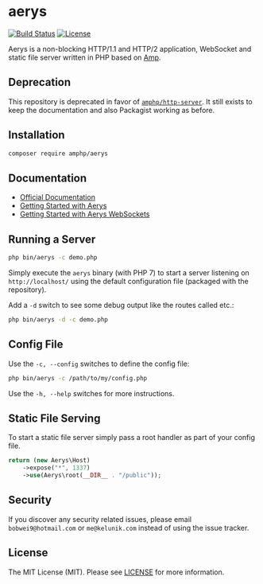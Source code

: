 # aerys

[![Build Status](https://travis-ci.org/amphp/aerys.svg?branch=master)](https://travis-ci.org/amphp/aerys)
[![License](https://img.shields.io/badge/license-MIT-blue.svg)](https://github.com/amphp/aerys/blob/master/LICENSE)

Aerys is a non-blocking HTTP/1.1 and HTTP/2 application, WebSocket and static file server written in PHP based on [Amp](https://github.com/amphp/amp).

## Deprecation

This repository is deprecated in favor of [`amphp/http-server`](https://github.com/amphp/http-server).
It still exists to keep the documentation and also Packagist working as before.

## Installation

```bash
composer require amphp/aerys
```

## Documentation

- [Official Documentation](http://amphp.org/aerys/)
- [Getting Started with Aerys](http://blog.kelunik.com/2015/10/21/getting-started-with-aerys.html)
- [Getting Started with Aerys WebSockets](http://blog.kelunik.com/2015/10/20/getting-started-with-aerys-websockets.html)

## Running a Server

```bash
php bin/aerys -c demo.php
```

Simply execute the `aerys` binary (with PHP 7) to start a server listening on `http://localhost/` using
the default configuration file (packaged with the repository).

Add a `-d` switch to see some debug output like the routes called etc.:

```bash
php bin/aerys -d -c demo.php
```

## Config File

Use the `-c, --config` switches to define the config file:

```bash
php bin/aerys -c /path/to/my/config.php
```

Use the `-h, --help` switches for more instructions.

## Static File Serving

To start a static file server simply pass a root handler as part of your config file.

```php
return (new Aerys\Host)
    ->expose("*", 1337)
    ->use(Aerys\root(__DIR__ . "/public"));
```

## Security

If you discover any security related issues, please email `bobwei9@hotmail.com` or `me@kelunik.com` instead of using the issue tracker.

## License

The MIT License (MIT). Please see [LICENSE](./LICENSE) for more information.
